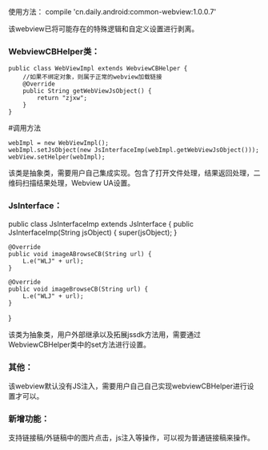 使用方法： compile 'cn.daily.android:common-webview:1.0.0.7'

该webview已将可能存在的特殊逻辑和自定义设置进行剥离。



### WebviewCBHelper类：
```
public class WebViewImpl extends WebviewCBHelper {
    //如果不绑定对象，则属于正常的webview加载链接
    @Override
    public String getWebViewJsObject() {
        return "zjxw";
    }
}
```
#调用方法
 ```
 webImpl = new WebViewImpl();
 webImpl.setJsObject(new JsInterfaceImp(webImpl.getWebViewJsObject()));
 webView.setHelper(webImpl);
 ```
该类是抽象类，需要用户自己集成实现。包含了打开文件处理，结果返回处理，二维码扫描结果处理，Webview UA设置。

### JsInterface：

public class JsInterfaceImp extends JsInterface {
    public JsInterfaceImp(String jsObject) {
        super(jsObject);
    }

    @Override
    public void imageABrowseCB(String url) {
        L.e("WLJ" + url);
    }

    @Override
    public void imageBrowseCB(String url) {
        L.e("WLJ" + url);
    }


}

该类为抽象类，用户外部继承以及拓展jssdk方法用，需要通过WebviewCBHelper类中的set方法进行设置。

### 其他：
该webview默认没有JS注入，需要用户自己自己实现webviewCBHelper进行设置才可以。

### 新增功能：
支持链接稿/外链稿中的图片点击，js注入等操作，可以视为普通链接稿来操作。


